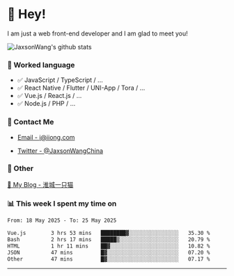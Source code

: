 # 👋 Hey!

I am just a web front-end developer and I am glad to meet you!

![JaxsonWang's github stats](https://github-readme-stats.vercel.app/api?username=JaxsonWang&&show_icons=true&&title_color=1abc9c&&icon_color=1abc9c)


### 📝 Worked language

- ✅ JavaScript / TypeScript / ...
- ✅ React Native / Flutter / UNI-App / Tora / ...
- ✅ Vue.js / React.js / ...
- ✅ Node.js / PHP / ...

### 📮 Contact Me

- [Email - i@iiong.com](mailto:i@iiong.com)

- [Twitter - @JaxsonWangChina](https://twitter.com/JaxsonWangChina)

### 🤪 Other

[📌 My Blog - 淮城一只猫](https://iiong.com)

### 📊 This week I spent my time on

<!--START_SECTION:waka-->

```txt
From: 18 May 2025 - To: 25 May 2025

Vue.js        3 hrs 53 mins   ████████▓░░░░░░░░░░░░░░░░   35.30 %
Bash          2 hrs 17 mins   █████▒░░░░░░░░░░░░░░░░░░░   20.79 %
HTML          1 hr 11 mins    ██▓░░░░░░░░░░░░░░░░░░░░░░   10.82 %
JSON          47 mins         █▓░░░░░░░░░░░░░░░░░░░░░░░   07.20 %
Other         47 mins         █▓░░░░░░░░░░░░░░░░░░░░░░░   07.17 %
```

<!--END_SECTION:waka-->

---
